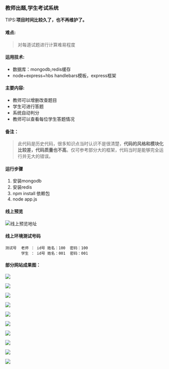 ### 教师出题,学生考试系统
TIPS:**项目时间比较久了，也不再维护了。**
#### 难点:
> 对每道试题进行计算难易程度

#### 运用技术:
* 数据库：mongodb,redis缓存
* node+express+hbs handlebars模板，express框架

#### 主要内容:
* 教师可以增删改查题目
* 学生可进行答题
* 系统自动判分
* 教师可以查看每位学生答题情况

#### 备注：
> 此代码是历史代码，很多知识点当时认识不是很清楚，**代码的风格和模块化比较差，代码质量也不高**。仅可参考部分大的框架，代码当时是能够完全运行并无大的错误。

#### 运行步骤
1. 安装mongodb
2. 安装redis
3. npm install 依赖包
3. node app.js

#### 线上预览
![线上预览地址](exam.zeroyh.cn)

#### 线上环境测试号码
```
测试号  老师 ： id号 姓名：100  密码：100
       学生 ： id号 姓名：001  密码：001 
```
#### 部分网站成果图：
![](http://oqt0cgoq9.bkt.clouddn.com/examsystem-1.jpg)

![](http://oqt0cgoq9.bkt.clouddn.com/examsystem-2.jpg)

![](http://oqt0cgoq9.bkt.clouddn.com/examsystem-3.jpg)

![](http://oqt0cgoq9.bkt.clouddn.com/examsystem-4.jpg)

![](http://oqt0cgoq9.bkt.clouddn.com/examsystem-5.jpg)

![](http://oqt0cgoq9.bkt.clouddn.com/examsystem-6.jpg)

![](http://oqt0cgoq9.bkt.clouddn.com/examsystem-7.jpg)

![](http://oqt0cgoq9.bkt.clouddn.com/examsystem-8.jpg)

![](http://oqt0cgoq9.bkt.clouddn.com/examsystem-9.jpg)

![](http://oqt0cgoq9.bkt.clouddn.com/examsystem-10.jpg)
